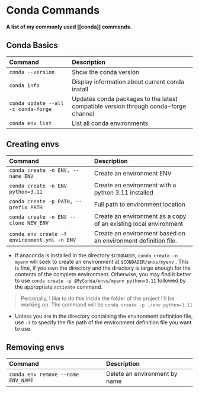 # Conda Commands

**A list of my commonly used [[conda]] commands.**

## Conda Basics

| Command                             | Description                                                                         |
|:----------------------------------- |:----------------------------------------------------------------------------------- |
| `conda --version`                   | Show the conda version                                                              |
| `conda info`                        | Display information about current conda install                                     |
| `conda update --all -c conda-forge` | Updates conda packages to the latest compatible version through conda-forge channel |
| `conda env list`                    | List all conda environments                                                         |

## Creating envs

| Command                                      | Description                                                      |
|:-------------------------------------------- |:---------------------------------------------------------------- |
| `conda create -n ENV, --name ENV`            | Create an environment ENV                                        |
| `conda create -n ENV python=3.11`            | Create an environment with a python 3.11 installed               |
| `conda create -p PATH, --prefix PATH`        | Full path to environment location                                |
| `conda create -n ENV --clone NEW_ENV`        | Create an environment as a copy of an existing local environment |
| `conda env create -f environment.yml -n ENV` | Create an environment based on an environment definition file.   |

- If anaconda is installed in the directory `$CONDADIR`, `conda create -n myenv` will seek to create an environment at `$CONDADIR/envs/myenv` . This is fine, if you own the directory and the directory is large enough for the contents of the complete environment. Otherwise, you may find it better to use `conda create -p $MyConda/envs/myenv python=3.11` followed by the appropriate `activate` command.

> Personally, I like to do this inside the folder of the project I'll be working on. The command will be `conda create -p ./env python=3.11`

- Unless you are in the directory containing the environment definition file, use `-f` to specify the file path of the environment definition file you want to use.

## Removing envs

| Command                            | Description                   |
|:---------------------------------- |:----------------------------- |
| `conda env remove --name ENV_NAME` | Delete an environment by name |
